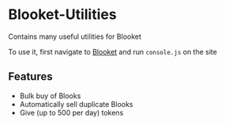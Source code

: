 # Blooket-Utilities
Contains many useful utilities for Blooket

To use it, first navigate to [Blooket](api.blooket.com) and run `console.js` on the site

## Features
- Bulk buy of Blooks
- Automatically sell duplicate Blooks
- Give (up to 500 per day) tokens
